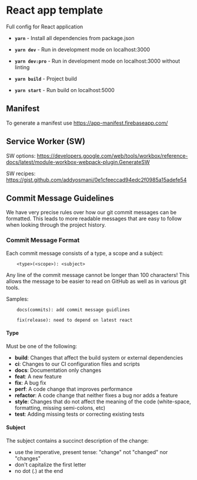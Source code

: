 # React app template

Full config for React application

- **`yarn`** - Install all dependencies from package.json

- **`yarn dev`** - Run in development mode on localhost:3000

- **`yarn dev:pro`** - Run in development mode on localhost:3000 without linting

- **`yarn build`** - Project build

- **`yarn start`** - Run build on localhost:5000

## Manifest

To generate a manifest use https://app-manifest.firebaseapp.com/

## Service Worker (SW)

SW options: https://developers.google.com/web/tools/workbox/reference-docs/latest/module-workbox-webpack-plugin.GenerateSW

SW recipes: https://gist.github.com/addyosmani/0e1cfeeccad94edc2f0985a15adefe54

## Commit Message Guidelines

We have very precise rules over how our git commit messages can be formatted. This leads to more readable messages that are easy to follow when looking through the project history.

### Commit Message Format

Each commit message consists of a type, a scope and a subject:

```
    <type>(<scope>): <subject>
```

Any line of the commit message cannot be longer than 100 characters! This allows the message to be easier to read on GitHub as well as in various git tools.

Samples:

```
    docs(commits): add commit message guidlines

    fix(release): need to depend on latest react
```

#### Type

Must be one of the following:

- **build**: Changes that affect the build system or external dependencies
- **ci**: Changes to our CI configuration files and scripts
- **docs**: Documentation only changes
- **feat**: A new feature
- **fix**: A bug fix
- **perf**: A code change that improves performance
- **refactor**: A code change that neither fixes a bug nor adds a feature
- **style**: Changes that do not affect the meaning of the code (white-space, formatting, missing semi-colons, etc)
- **test**: Adding missing tests or correcting existing tests

#### Subject

The subject contains a succinct description of the change:

- use the imperative, present tense: "change" not "changed" nor "changes"
- don't capitalize the first letter
- no dot (.) at the end
